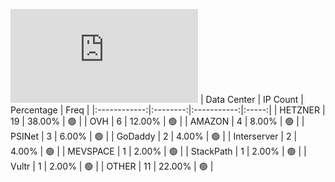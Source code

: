 ![Diagramm](https://github.com/obajay/StateSync-snapshots/blob/main/Projects/Aura/1/README.md)
| Data Center | IP Count | Percentage | Freq |
|:------------:|:--------:|:-----------:|:-----:|
| HETZNER | 19 | 38.00% | 🟢 |
| OVH | 6 | 12.00% | 🟢 |
| AMAZON | 4 | 8.00% | 🟢 |
| PSINet | 3 | 6.00% | 🟢 |
| GoDaddy | 2 | 4.00% | 🟢 |
| Interserver | 2 | 4.00% | 🟢 |
| MEVSPACE | 1 | 2.00% | 🟢 |
| StackPath | 1 | 2.00% | 🟢 |
| Vultr | 1 | 2.00% | 🟢 |
| OTHER | 11 | 22.00% | 🟢 |